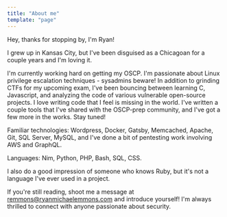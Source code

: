 ```yaml
---
title: "About me"
template: "page"
---
```

Hey, thanks for stopping by, I'm Ryan!

I grew up in Kansas City, but I've been disguised as a Chicagoan for a couple years and I'm loving it.

I'm currently working hard on getting my OSCP. I'm passionate about Linux privilege escalation techniques - sysadmins beware!
In addition to grinding CTFs for my upcoming exam, I've been bouncing between learning C, Javascript, and analyzing the code of various vulnerable open-source projects.
I love writing code that I feel is missing in the world. I've written a couple tools that I've shared with the OSCP-prep community, and I've got a few more in the works. Stay tuned!

Familiar technologies: Wordpress, Docker, Gatsby, Memcached, Apache, Git, SQL Server, MySQL, and I've done a bit of pentesting work involving AWS and GraphQL.

Languages: Nim, Python, PHP, Bash, SQL, CSS. 

I also do a good impression of someone who knows Ruby, but it's not a language I've ever used in a project.

If you're still reading, shoot me a message at remmons@ryanmichaelemmons.com and introduce yourself! I'm always thrilled to connect with anyone passionate about security.

